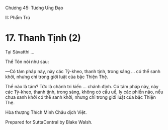  

Chương 45: Tương Ưng Ðạo

II: Phẩm Trú

# 17\. Thanh Tịnh (2)

Tại Sāvatthi …

Thế Tôn nói như sau:

—Có tám pháp này, này các Tỷ-kheo, thanh tịnh, trong sáng … có thể sanh khởi, nhưng chỉ trong giới luật của bậc Thiện Thệ.

Thế nào là tám? Tức là chánh tri kiến … chánh định. Có tám pháp này, này các Tỷ-kheo, thanh tịnh, trong sáng, không có cấu uế, ly các phiền não, nếu chưa sanh khởi có thể sanh khởi, nhưng chỉ trong giới luật của bậc Thiện Thệ.

Hòa thượng Thích Minh Châu dịch Việt.

Prepared for SuttaCentral by Blake Walsh.